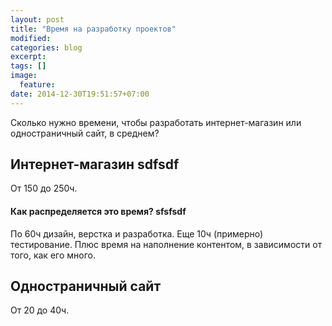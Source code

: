 ```yaml
---
layout: post
title: "Время на разработку проектов"
modified:
categories: blog
excerpt:
tags: []
image:
  feature:
date: 2014-12-30T19:51:57+07:00
---
```


Сколько нужно времени, чтобы разработать интернет-магазин или одностраничный сайт, в среднем?

## Интернет-магазин sdfsdf

От 150 до 250ч.

#### Как распределяется это время? sfsfsdf

По 60ч дизайн, верстка и разработка. Еще 10ч (примерно) тестирование.
Плюс время на наполнение контентом, в зависимости от того, как его много.

## Одностраничный сайт

От 20 до 40ч.
